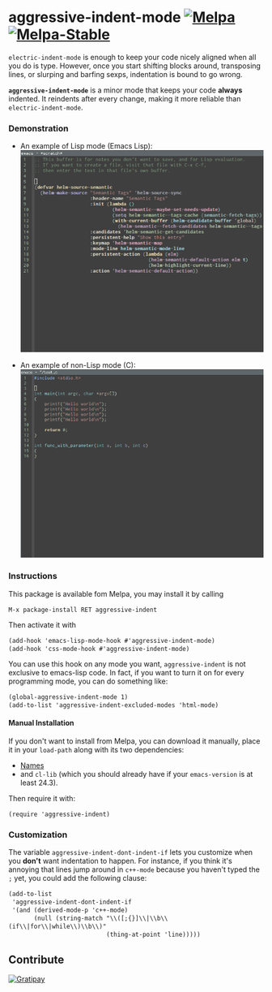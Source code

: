 aggressive-indent-mode [![Melpa](http://melpa.org/packages/aggressive-indent-badge.svg)](http://melpa.org/#/aggressive-indent) [![Melpa-Stable](http://stable.melpa.org/packages/aggressive-indent-badge.svg)](http://stable.melpa.org/#/aggressive-indent)
======================

`electric-indent-mode` is enough to keep your code nicely aligned when
all you do is type. However, once you start shifting blocks around,
transposing lines, or slurping and barfing sexps, indentation is bound
to go wrong.

**`aggressive-indent-mode`** is a minor mode that keeps your code **always**
indented. It reindents after every change, making it more reliable
than `electric-indent-mode`.

### Demonstration ###

- An example of Lisp mode (Emacs Lisp):
![Lisp Code Example](lisp-example.gif)

- An example of non-Lisp mode (C):
![C Code Example](c-example.gif)

### Instructions ###

This package is available fom Melpa, you may install it by calling

    M-x package-install RET aggressive-indent

Then activate it with

    (add-hook 'emacs-lisp-mode-hook #'aggressive-indent-mode)
    (add-hook 'css-mode-hook #'aggressive-indent-mode)

You can use this hook on any mode you want, `aggressive-indent` is not
exclusive to emacs-lisp code. In fact, if you want to turn it on for
every programming mode, you can do something like:

    (global-aggressive-indent-mode 1)
    (add-to-list 'aggressive-indent-excluded-modes 'html-mode)

#### Manual Installation ####

If you don't want to install from Melpa, you can download it manually,
place it in your `load-path` along with its two dependencies:

- [Names](https://github.com/Bruce-Connor/names/)
- and `cl-lib` (which you should already have if your `emacs-version` is at least 24.3).

Then require it with:

    (require 'aggressive-indent)

### Customization ###

The variable `aggressive-indent-dont-indent-if` lets you customize
when you **don't** want indentation to happen.
For instance, if you think it's annoying that lines jump around in
`c++-mode` because you haven't typed the `;` yet, you could add the
following clause:

    (add-to-list
     'aggressive-indent-dont-indent-if
     '(and (derived-mode-p 'c++-mode)
           (null (string-match "\\([;{}]\\|\\b\\(if\\|for\\|while\\)\\b\\)"
                               (thing-at-point 'line)))))

## Contribute ##

[![Gratipay](https://cdn.rawgit.com/gratipay/gratipay-badge/2.1.3/dist/gratipay.png)](https://gratipay.com/Malabarba) 
